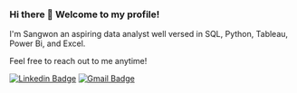### Hi there 👋 Welcome to my profile!

<!--
**swb1113/swb1113** is a ✨ _special_ ✨ repository because its `README.md` (this file) appears on your GitHub profile.

Here are some ideas to get you started:

- 🔭 I’m currently working on ...
- 🌱 I’m currently learning ...
- 👯 I’m looking to collaborate on ...
- 🤔 I’m looking for help with ...
- 💬 Ask me about ...
- 📫 How to reach me: ...
- 😄 Pronouns: ...
- ⚡ Fun fact: ...
-->

I'm Sangwon an aspiring data analyst well versed in SQL, Python, Tableau, Power Bi, and Excel. 

Feel free to reach out to me anytime!

[![Linkedin Badge](https://img.shields.io/badge/-Sangwon%20Baek-0072b1?style=flat&logo=Linkedin&logoColor=white)](https://www.linkedin.com/in/sangwon-baek/)
[![Gmail Badge](https://img.shields.io/badge/-sangwonbaek0620@gmail.com@gmail.com-c14438?style=flat&logo=Gmail&logoColor=white)](mailto:sangwonbaek0620@gmail.com)
